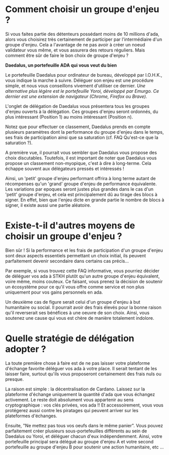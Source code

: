 # Comment choisir un groupe d'enjeu ?

Si vous faites partie des détenteurs possédant moins de 10 millions d'ada, alors vous choisirez très certainement de participer par l'intermédiaire d'un groupe d'enjeu. Cela a l'avantage de ne pas avoir à créer un noeud validateur vous même, et vous assurera des retours réguliers. Mais comment être sûr de faire le bon choix de groupe d'enjeu ?

**Daedalus, un portefeuille ADA qui vous veut du bien**

Le portefeuille Daedalus pour ordinateur de bureau, développé par I.O.H.K., vous indique la marche à suivre. Déléguer son enjeu est une procédure simple, et nous vous conseillons vivement d'utiliser ce dernier. *Une alternative plus légère est le portefeuille Yoroi, développé par Emurgo. Ce dernier est une extension de navigateur (Chrome, Firefox ou Brave).*

L'onglet de délégation de Daedalus vous présentera tous les groupes d'enjeu ouverts à la délégation. Ces groupes d'enjeu seront ordonnés, du plus intéressant (Position 1) au moins intéressant (Position n).

Notez que pour effectuer ce classement, Daedalus prends en compte plusieurs paramètres dont la performance du groupe d'enjeu dans le temps, ses frais de participation ainsi que sa saturation (cf. FAQ Qu'est-ce que la saturation ?).

A première vue, il pourrait vous sembler que Daedalus vous propose des choix discutables. Toutefois, il est important de noter que Daedalus vous propose un classement non-myopique, c'est à dire à long-terme. Cela échappe souvent aux délégateurs pressés et intéressés !

Ainsi, un 'petit' groupe d'enjeu performant offrira à long terme autant de récompenses qu'un 'grand' groupe d'enjeu de performance équivalente. Les variations par epoques seront justes plus grandes dans le cas d'un 'petit' groupe d'enjeu, et cela est principalement dû au tirage des blocs à signer. En effet, bien que l'enjeu dicte en grande partie le nombre de blocs à signer, il existe aussi une partie aléatoire.


# Existe-t-il d'autres moyens de choisir un groupe d'enjeu ?

Bien sûr ! Si la performance et les frais de participation d'un groupe d'enjeu sont deux aspects essentiels permettant un choix initial, ils peuvent parfaitement devenir secondaire dans certains cas précis...

Par exemple, si vous trouvez cette FAQ informative, vous pourriez décider de déléguer vos ada à STKH plutôt qu'un autre groupe d'enjeu équivalent, voire même, moins couteux. Ce faisant, vous prenez la décision de soutenir un écosystème pour ce qu'il vous offre comme service et non plus uniquement pour vos gains personnels en ada.

Un deuxième cas de figure serait celui d'un groupe d'enjeu à but humanitaire ou social. Il pourrait avoir des frais élevés pour la bonne raison qu'il reverserait ses bénéfices à une oeuvre de son choix. Ainsi, vous soutenez une cause qui vous est chère de manière totalement indolore.

# Quelle stratégie de délégation adopter ?

La toute première chose à faire est de ne pas laisser votre plateforme d'échange favorite déléguer vos ada à votre place. Il serait tentant de les laisser faire, surtout qu'ils vous proposeront certainement des frais nuls ou presque.

La raison est simple : la décentralisation de Cardano. Laissez sur la plateforme d'échange uniquement la quantité d'ada que vous échangez activement. Le reste doit absolument vous appartenir au sens cryptographique : vos clés privées, vos ada !! Et accessoirement, vous vous protégerez aussi contre les piratages qui peuvent arriver sur les plateformes d'échanges.

Ensuite, "Ne mettez pas tous vos oeufs dans le même panier". Vous pouvez parfaitement créer plusieurs sous-portefeuilles différents au sein de Daedalus ou Yoroi, et déléguer chacun d'eux indépendemment. Ainsi, votre portefeuille principal sera délégué au groupe d'enjeu A et votre second portefeuille au groupe d'enjeu B pour soutenir une action humanitaire, etc ... 
